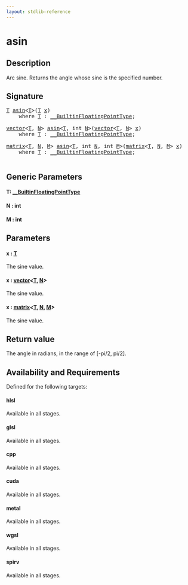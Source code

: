 ```yaml
---
layout: stdlib-reference
---
```


# asin

## Description

Arc sine. Returns the angle whose sine is the specified number.



## Signature 

<pre>
<a href="asin.html#typeparam-T" class="code_type">T</a> <a href="asin.html">asin</a>&lt;<a href="asin.html#typeparam-T" class="code_type">T</a>&gt;(<a href="asin.html#typeparam-T" class="code_type">T</a> <a href="asin.html#decl-x" class="code_param">x</a>)
    <span class='code_keyword'>where</span> <a href="asin.html#typeparam-T" class="code_type">T</a> : <a href="../interfaces/0_builtinfloatingpointtype-029hm/index.html" class="code_type">__BuiltinFloatingPointType</a>;

<a href="../types/vector/index.html" class="code_type">vector</a>&lt;<a href="asin.html#typeparam-T" class="code_type">T</a>, <a href="asin.html#decl-N" class="code_var">N</a>&gt; <a href="asin.html">asin</a>&lt;<a href="asin.html#typeparam-T" class="code_type">T</a>, <span class="code_keyword">int</span> <a href="asin.html#decl-N" class="code_var">N</a>&gt;(<a href="../types/vector/index.html" class="code_type">vector</a>&lt;<a href="asin.html#typeparam-T" class="code_type">T</a>, <a href="asin.html#decl-N" class="code_var">N</a>&gt; <a href="asin.html#decl-x" class="code_param">x</a>)
    <span class='code_keyword'>where</span> <a href="asin.html#typeparam-T" class="code_type">T</a> : <a href="../interfaces/0_builtinfloatingpointtype-029hm/index.html" class="code_type">__BuiltinFloatingPointType</a>;

<a href="../types/matrix/index.html" class="code_type">matrix</a>&lt;<a href="asin.html#typeparam-T" class="code_type">T</a>, <a href="asin.html#decl-N" class="code_var">N</a>, <a href="asin.html#decl-M" class="code_var">M</a>&gt; <a href="asin.html">asin</a>&lt;<a href="asin.html#typeparam-T" class="code_type">T</a>, <span class="code_keyword">int</span> <a href="asin.html#decl-N" class="code_var">N</a>, <span class="code_keyword">int</span> <a href="asin.html#decl-M" class="code_var">M</a>&gt;(<a href="../types/matrix/index.html" class="code_type">matrix</a>&lt;<a href="asin.html#typeparam-T" class="code_type">T</a>, <a href="asin.html#decl-N" class="code_var">N</a>, <a href="asin.html#decl-M" class="code_var">M</a>&gt; <a href="asin.html#decl-x" class="code_param">x</a>)
    <span class='code_keyword'>where</span> <a href="asin.html#typeparam-T" class="code_type">T</a> : <a href="../interfaces/0_builtinfloatingpointtype-029hm/index.html" class="code_type">__BuiltinFloatingPointType</a>;

</pre>

## Generic Parameters

####  <a id="typeparam-T"></a>T: [\_\_BuiltinFloatingPointType](../interfaces/0_builtinfloatingpointtype-029hm/index.html)
####  <a id="decl-N"></a>N  : int
####  <a id="decl-M"></a>M  : int

## Parameters

####  <a id="decl-x"></a>x  : [T](asin.html#typeparam-T)
The sine value.

####  <a id="decl-x"></a>x  : [vector](../types/vector/index.html)\<[T](../types/vector/index.html#typeparam-T), [N](../types/vector/index.html#decl-N)\>
The sine value.

####  <a id="decl-x"></a>x  : [matrix](../types/matrix/index.html)\<[T](../types/matrix/t-0.html), [N](../types/matrix/index.html#decl-N), [M](../types/matrix/index.html#decl-M)\>
The sine value.


## Return value
The angle in radians, in the range of [-pi/2, pi/2].


## Availability and Requirements

Defined for the following targets:

#### hlsl
Available in all stages.

#### glsl
Available in all stages.

#### cpp
Available in all stages.

#### cuda
Available in all stages.

#### metal
Available in all stages.

#### wgsl
Available in all stages.

#### spirv
Available in all stages.




